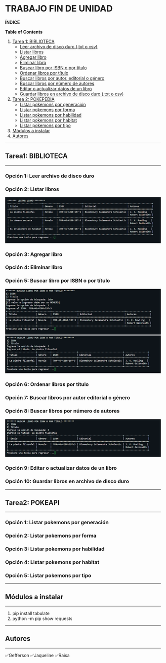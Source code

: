 # TRABAJO FIN DE UNIDAD

**ÍNDICE**

**Table of Contents**

1. [Tarea 1: BIBLIOTECA](#tarea1-biblioteca)  
    - [Leer archivo de disco duro (.txt o csv)](#opción-1-leer-archivo-de-disco-duro)  
    - [Listar libros](#opción-2-listar-libros)  
    - [Agregar libro](#opción-3-agregar-libro)  
    - [Eliminar libro](#opción-4-eliminar-libro)  
    - [Buscar libro por ISBN o por título](#opción-5-buscar-libro-por-isbn-o-por-título)  
    - [Ordenar libros por título](#opción-6-ordenar-libros-por-título)
    - [Buscar libros por autor, editorial o género](#opción-7-buscar-libros-por-autor-editorial-o-género)
    - [Buscar libros por número de autores](#opción-8-buscar-libros-por-número-de-autores)
    - [Editar o actualizar datos de un libro](#opción-9-editar-o-actualizar-datos-de-un-libro)
    - [Guardar libros en archivo de disco duro (.txt o csv)](#opción-10-guardar-libros-en-archivo-de-disco-duro)
2. [Tarea 2: POKEPEDIA](#tarea2-biblioteca)  
    - [Listar pokemons por generación](#opción-1-listar-pokemons-por-generación)    
    - [Listar pokemons por forma](#opción-2-listar-pokemons-por-forma)    
    - [Listar pokemons por habilidad](#opción-3-listar-pokemons-por-habilidad)    
    - [Listar pokemons por habitat](#opción-4-listar-pokemons-por-habitat)       
    - [Listar pokemons por tipo](#opción-5-listar-pokemons-por-tipo) 
3. [Módulos a instalar](#módulos-a-instalar)  
4. [Autores](#autores)  
***
## Tarea1: BIBLIOTECA
***
### Opción 1: Leer archivo de disco duro
### Opción 2: Listar libros
![](./Assets/1.2.Listar-libros.png)
### Opción 3: Agregar libro
### Opción 4: Eliminar libro
### Opción 5: Buscar libro por ISBN o por título
![](./Assets/1.5.Buscar-libro-por-isbn.png)
![](./Assets/1.5.Buscar-libro-por-titulo.png)
### Opción 6: Ordenar libros por título
### Opción 7: Buscar libros por autor editorial o género
### Opción 8: Buscar libros por número de autores
![](./Assets/1.5.Buscar-libro-por-titulo.png)
### Opción 9: Editar o actualizar datos de un libro
### Opción 10: Guardar libros en archivo de disco duro

***
## Tarea2: POKEAPI
***
### Opción 1: Listar pokemons por generación
### Opción 2: Listar pokemons por forma
### Opción 3: Listar pokemons por habilidad
### Opción 4: Listar pokemons por habitat
### Opción 5: Listar pokemons por tipo

***
## Módulos a instalar
***
1. pip install tabulate
2. python -m pip show requests
***
## Autores
***

✅Gefferson
✅Jaqueline
✅Raisa
